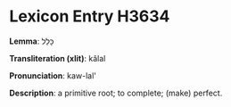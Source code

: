 # Lexicon Entry H3634

**Lemma**: כָּלַל

**Transliteration (xlit)**: kâlal

**Pronunciation**: kaw-lal'

**Description**:
a primitive root; to complete; (make) perfect.
